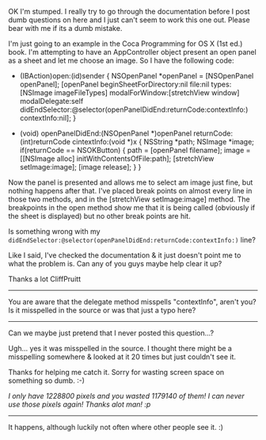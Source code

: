 

OK I'm stumped.  I really try to go through the documentation before I post dumb questions on here and I just can't seem to work this one out. Please bear with me if its a dumb mistake.

I'm just going to an example in the Coca Programming for OS X (1st ed.) book. I'm attempting to have an A<nowiki/>ppController object present an open panel as a sheet and let me choose an image.  So I have the following code:

    
- (IBAction)open:(id)sender
{
    NSOpenPanel *openPanel = [NSOpenPanel openPanel];
    [openPanel beginSheetForDirectory:nil
				 file:nil
				types:[NSImage imageFileTypes]
		       modalForWindow:[stretchView window]
			modalDelegate:self
		       didEndSelector:@selector(openPanelDidEnd:returnCode:contextInfo:)
			  contextInfo:nil];
}

- (void) openPanelDidEnd:(NSOpenPanel *)openPanel
	      returnCode:(int)returnCode
	     cintextInfo:(void *)x
{
    NSString *path;
    NSImage *image;
    if(returnCode == NSOKButton)
    {
	path = [openPanel filename];
	image = [[NSImage alloc] initWithContentsOfFile:path];
	[stretchView setImage:image];
	[image release];
    }
}


Now the panel is presented and allows me to select am image just fine, but nothing happens after that.  I've placed break points on almost every line in those two methods, and in the [s<nowiki/>tretchView s<nowiki/>etImage:image] method.  The breakpoints in the open method show me that it is being called (obviously if the sheet is displayed) but no other break points are hit.

Is something wrong with my <code>didEndSelector:@selector(openPanelDidEnd:returnCode:contextInfo:)</code> line?

Like I said, I've checked the documentation & it just doesn't point me to what the problem is.  Can any of you guys maybe help clear it up?

Thanks a lot
CliffPruitt

----

You are aware that the delegate method misspells "contextInfo", aren't you?  Is it misspelled in the source or was that just a typo here?

----

Can we maybe just pretend that I never posted this question...?

Ugh...  yes it was misspelled in the source.  I thought there might be a misspelling somewhere & looked at it 20 times but just couldn't see it.

Thanks for helping me catch it.  Sorry for wasting screen space on something so dumb. :-)

*I only have 1228800 pixels and you wasted 1179140 of them! I can never use those pixels again! Thanks alot man! :p*

----

It happens, although luckily not often where other people see it. :)

